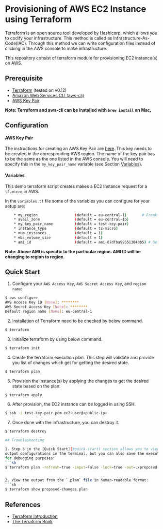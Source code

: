 # Provisioning of AWS EC2 Instance using Terraform

Terraform is an open source tool developed by Hashicorp, which allows you to
codify your infrastructure. This method is called as Infrastructure-As-Code(IAC). Through this method we can write configuration files instead of clicking in the AWS console to make infrastructure.

This repository consist of terraform module for provisioning EC2 instance(s) on AWS.

## Prerequisite
* [Terraform](https://www.terraform.io/) (tested on v0.12)
* [Amazon Web Services CLI (aws-cli)](https://aws.amazon.com/cli/)
* [AWS Key
Pair](https://docs.aws.amazon.com/AWSEC2/latest/UserGuide/ec2-key-pairs.html#having-ec2-create-your-key-pair)


**Note: Terraform and aws-cli can be installed with `brew install` on Mac.**

## Configuration
#### AWS Key Pair
The instructions for creating an AWS Key Pair are
[here](https://docs.aws.amazon.com/AWSEC2/latest/UserGuide/ec2-key-pairs.html#having-ec2-create-your-key-pair).
This key needs to be created in the corresponding AWS region. The name of the key pair has to be the same as the one listed in the AWS console. You will need to specify this in the `my_key_pair_name` variable (see Section [Variables](#variables)).

#### Variables
This demo terraform script creates makes a EC2 Instance request for a
`t2.micro` in AWS.

In the `variables.tf` file some of the variables you can configure for your
setup are:
```sh
    * my_region                 (default = eu-central-1)       # Frankfurt
    * avail_zone                (default = eu-central-1b)
    * my_key_pair_name          (default = test-key-pair)
    * instance_type             (default = t2-micro)
    * num_instances             (default = 1)
    * ebs_volume_size           (default = 1)
    * ami_id                    (default = ami-07dfba995513840b5) # Default Red Hat Enterprise Linux 8 (RHEL)
```

**Note: Above AMI is specific to the particular region. AMI ID will be changing to region to region.**

## Quick Start

1. Configure your `AWS Access Key`, `AWS Secret Access Key`, and `region name`:
```sh
$ aws configure
AWS Access Key ID [None]: ********
AWS Secret Access Key [None]: ********
Default region name [None]: eu-central-1
```
2. Installation of Terraform need to be checked by below command.
```sh
$ terraform
```

3. Initialize terraform by using below command.
```sh
$ terraform init
```

4. Create the terraform execution plan. This step will validate and provide you list of changes which get for getting the desired state.
```sh
$ terraform plan
```

5. Provision the instance(s) by applying the changes to get the desired state
based on the plan:
```sh
$ terraform apply
```

6. After provision, the EC2 instance can be logged in using SSH.
```sh
$ ssh -i test-key-pair.pem ec2-user@<public-ip>
```

7. Once done with the infrastructure, you can destroy it.
```sh
$ terraform destroy

## Troubleshooting

1. Step 3 in the [Quick Start](#quick-start) section allows you to view the
output configurations in the terminal, but you can also save the execution plan
for debugging purposes:
```sh
$ terraform plan -refresh=true -input=False -lock=true -out=./proposed-changes.plan


2. View the output from the `.plan` file in human-readable format:
```sh
$ terraform show proposed-changes.plan
```

## References

* [Terraform Introduction](https://www.terraform.io/intro/index.html)
* [The Terraform Book](https://terraformbook.com/)
